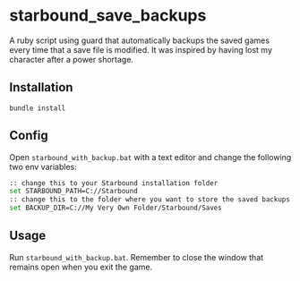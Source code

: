 starbound_save_backups
======================

A ruby script using guard that automatically backups the saved games every time that a save file is modified. It was inspired by having lost my character after a power shortage.

Installation
------------

```shell
bundle install
```

Config
------------

Open ```starbound_with_backup.bat``` with a text editor and change the following two env variables:

```bash
:: change this to your Starbound installation folder
set STARBOUND_PATH=C://Starbound
:: change this to the folder where you want to store the saved backups
set BACKUP_DIR=C://My Very Own Folder/Starbound/Saves
```

Usage
------------

Run ```starbound_with_backup.bat```. Remember to close the window that remains open when you exit the game.
